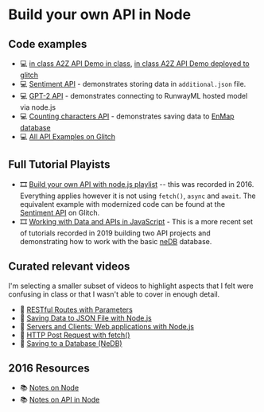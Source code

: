 # Build your own API in Node

## Code examples

- 💻 [in class A2Z API Demo in class](api_demo), [in class A2Z API Demo deployed to glitch](https://glitch.com/~a2z-demo-api)
- 💻 [Sentiment API](https://glitch.com/~a2z-sentiment-api) - demonstrates storing data in `additional.json` file.
- 💻 [GPT-2 API](https://glitch.com/~runway-ml-gpt-api) - demonstrates connecting to RunwayML hosted model via node.js
- 💻 [Counting characters API](https://glitch.com/edit/#!/a2z-count-chars) - demonstrates saving data to [EnMap database](https://enmap.evie.dev/)
- 💻 [All API Examples on Glitch](https://glitch.com/@daniel83693/a-2-z-examples)

## Full Tutorial Playists

- 🎞 [Build your own API with node.js playlist](https://www.youtube.com/playlist?list=PLRqwX-V7Uu6Yyn-fBtGHfN0_xCtBwUkBp) -- this was recorded in 2016. Everything applies however it is not using `fetch()`, `async` and `await`. The equivalent example with modernized code can be found at the [Sentiment API](https://glitch.com/~a2z-sentiment-api) on Glitch.
- 🎞 [Working with Data and APIs in JavaScript](https://www.youtube.com/playlist?list=PLRqwX-V7Uu6YxDKpFzf_2D84p0cyk4T7X) - This is a more recent set of tutorials recorded in 2019 building two API projects and demonstrating how to work with the basic [neDB](https://github.com/louischatriot/nedb) database.

## Curated relevant videos

I'm selecting a smaller subset of videos to highlight aspects that I felt were confusing in class or that I wasn't able to cover in enough detail.

- 🎥 [RESTful Routes with Parameters](https://youtu.be/oMhAd864bBc?list=PLRqwX-V7Uu6Yyn-fBtGHfN0_xCtBwUkBp)
- 🎥 [Saving Data to JSON File with Node.js](https://youtu.be/6iZiqQZBQJY?list=PLRqwX-V7Uu6Yyn-fBtGHfN0_xCtBwUkBp)
- 🎥 [Servers and Clients: Web applications with Node.js](https://youtu.be/wxbQP1LMZsw?list=PLRqwX-V7Uu6YxDKpFzf_2D84p0cyk4T7X)
- 🎥 [HTTP Post Request with fetch()](https://youtu.be/Kw5tC5nQMRY?list=PLRqwX-V7Uu6YxDKpFzf_2D84p0cyk4T7X)
- 🎥 [Saving to a Database (NeDB)](https://youtu.be/xVYa20DCUv0?list=PLRqwX-V7Uu6YxDKpFzf_2D84p0cyk4T7X)

## 2016 Resources

- 📚 [Notes on Node](http://shiffman.net/a2z/server-node/)
- 📚 [Notes on API in Node](http://shiffman.net/a2z/node-api/)
